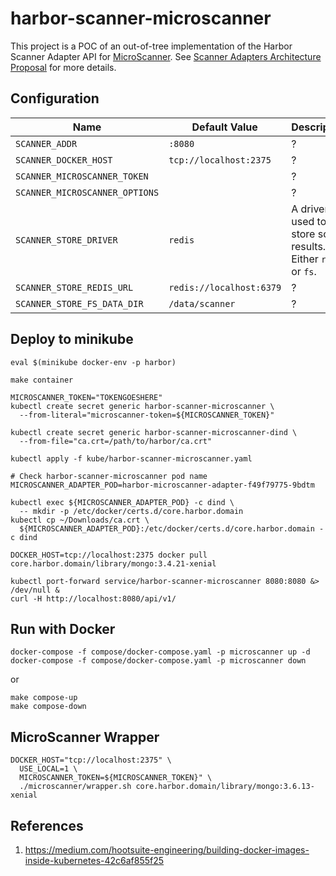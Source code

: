 # harbor-scanner-microscanner

This project is a POC of an out-of-tree implementation of the Harbor Scanner Adapter API
for [MicroScanner](https://github.com/aquasecurity/microscanner).
See [Scanner Adapters Architecture Proposal](https://github.com/goharbor/community/pull/90) for more details.

## Configuration

| Name                           | Default Value            | Description |
|--------------------------------|--------------------------|-------------|
| `SCANNER_ADDR`                 | `:8080`                  | ?           |
| `SCANNER_DOCKER_HOST`          | `tcp://localhost:2375`   | ?           |
| `SCANNER_MICROSCANNER_TOKEN`   |                          | ?           |
| `SCANNER_MICROSCANNER_OPTIONS` |                          | ?           |
| `SCANNER_STORE_DRIVER`         | `redis`                  | A driver used to store scan results. Either `redis` or `fs`. |
| `SCANNER_STORE_REDIS_URL`      | `redis://localhost:6379` | ?           |
| `SCANNER_STORE_FS_DATA_DIR`    | `/data/scanner`          | ?           |

## Deploy to minikube

```
eval $(minikube docker-env -p harbor)

make container

MICROSCANNER_TOKEN="TOKENGOESHERE"
kubectl create secret generic harbor-scanner-microscanner \
  --from-literal="microscanner-token=${MICROSCANNER_TOKEN}"

kubectl create secret generic harbor-scanner-microscanner-dind \
  --from-file="ca.crt=/path/to/harbor/ca.crt"

kubectl apply -f kube/harbor-scanner-microscanner.yaml
```

```
# Check harbor-scanner-microscanner pod name
MICROSCANNER_ADAPTER_POD=harbor-microscanner-adapter-f49f79775-9bdtm

kubectl exec ${MICROSCANNER_ADAPTER_POD} -c dind \
  -- mkdir -p /etc/docker/certs.d/core.harbor.domain
kubectl cp ~/Downloads/ca.crt \
  ${MICROSCANNER_ADAPTER_POD}:/etc/docker/certs.d/core.harbor.domain -c dind

DOCKER_HOST=tcp://localhost:2375 docker pull core.harbor.domain/library/mongo:3.4.21-xenial
```

```
kubectl port-forward service/harbor-scanner-microscanner 8080:8080 &> /dev/null &
curl -H http://localhost:8080/api/v1/
```

## Run with Docker

```
docker-compose -f compose/docker-compose.yaml -p microscanner up -d
docker-compose -f compose/docker-compose.yaml -p microscanner down
```

or

```
make compose-up
make compose-down
```

## MicroScanner Wrapper

```
DOCKER_HOST="tcp://localhost:2375" \
  USE_LOCAL=1 \
  MICROSCANNER_TOKEN=${MICROSCANNER_TOKEN}" \
  ./microscanner/wrapper.sh core.harbor.domain/library/mongo:3.6.13-xenial
```

## References

1. https://medium.com/hootsuite-engineering/building-docker-images-inside-kubernetes-42c6af855f25
